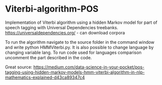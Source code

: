 # Viterbi-algorithm-POS
Implementation of Viterbi algorithm using a hidden Markov model for part of speech tagging with Universal Dependencies treebanks. https://universaldependencies.org/ - can download corpora

To run the algorithm navigate to the source folder in the command window and write python HMMViterbi.py. 
It is also possible to change language by changing variable lang.
To run code used for languages comparison uncomment the part described in the code.

Great source: https://medium.com/data-science-in-your-pocket/pos-tagging-using-hidden-markov-models-hmm-viterbi-algorithm-in-nlp-mathematics-explained-d43ca89347c4
